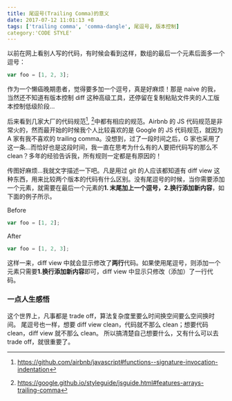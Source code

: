 ```yaml
---
title: 尾逗号(Trailing Comma)的意义
date: 2017-07-12 11:01:13 +8
tags: ['trailing comma', 'comma-dangle', 尾逗号, 版本控制]
category:'CODE STYLE'
---
```


以前在网上看别人写的代码，有时候会看到这样，数组的最后一个元素后面多一个逗号：

```js
var foo = [1, 2, 3];
```

作为一个懒癌晚期患者，觉得要多加一个逗号，真是好麻烦！那是 naive 的我，当然还不知道有版本控制 diff 这种高级工具，还停留在复制粘贴文件夹的人工版本控制低级阶段…

后来看到几家大厂的代码规范[^1], [^2]中都有相应的规范。Airbnb 的 JS 代码规范是非常火的，然而最开始的时候我个人比较喜欢的是 Google 的 JS 代码规范，就因为 A 家有我不喜欢的 trailing comma。没想到，过了一段时间之后，G 家也采用了这一条…而恰好也是这段时间，我一直在思考为什么有的人要把代码写的那么不 clean？多年的经验告诉我，所有规则一定都是有原因的！

传图好麻烦…我就文字描述一下吧。凡是用过 git 的人应该都知道有 diff view 这种东西，用来比较两个版本的代码有什么区别。没有尾逗号的时候，当你需要添加一个元素，就需要在最后一个元素的**1. 末尾加上一个逗号，2.换行添加新内容**，如下面的例子所示。

Before

```js
var foo = [1, 2];
```

After

```js
var foo = [1, 2, 3];
```

这样一来，diff view 中就会显示修改了**两行**代码。如果使用尾逗号，则添加一个元素只需要**1.换行添加新内容**即可，diff view 中显示只修改（添加）了一行代码。

### 一点人生感悟

这个世界上，凡事都是 trade off，算法复杂度里要么时间换空间要么空间换时间。
尾逗号也一样，想要 diff view clean，代码就不那么 clean；想要代码 clean，diff view 就不那么 clean。
所以搞清楚自己想要什么，又有什么可以去 trade off，就很重要了。

[^1]: https://github.com/airbnb/javascript#functions--signature-invocation-indentation
[^2]: https://google.github.io/styleguide/jsguide.html#features-arrays-trailing-comma
